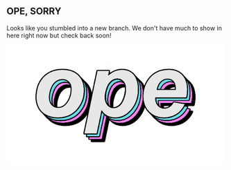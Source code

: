 ## OPE, SORRY
Looks like you stumbled into a new branch. We don't have much to show in here right now but check back soon!

<img src="rsc/ope.png" alt="ope"></img>
